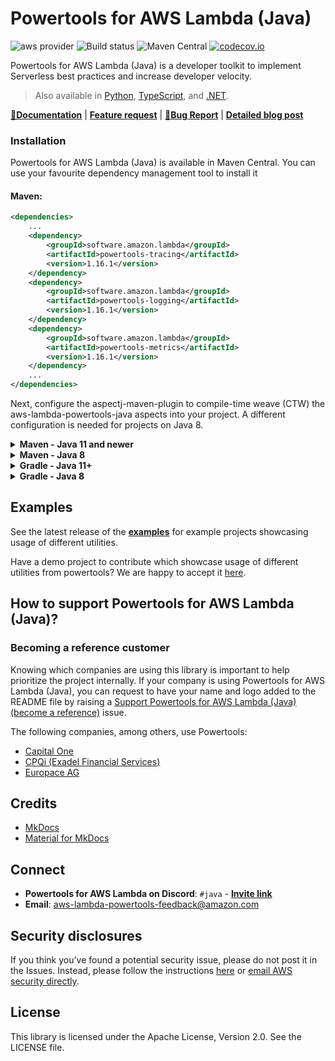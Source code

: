 # Powertools for AWS Lambda (Java)

![aws provider](https://img.shields.io/badge/provider-AWS-orange?logo=amazon-aws&color=ff9900) ![Build status](https://github.com/aws-powertools/powertools-lambda-java/actions/workflows/build.yml/badge.svg) ![Maven Central](https://img.shields.io/maven-central/v/software.amazon.lambda/powertools-parent) [![codecov.io](https://codecov.io/github/aws-powertools/powertools-lambda-java/branch/main/graphs/badge.svg)](https://app.codecov.io/gh/aws-powertools/powertools-lambda-java)


Powertools for AWS Lambda (Java) is a developer toolkit to implement Serverless best practices and increase developer velocity.

> Also available in [Python](https://github.com/aws-powertools/powertools-lambda-python), [TypeScript](https://github.com/aws-powertools/powertools-lambda-typescript), and [.NET](https://github.com/aws-powertools/powertools-lambda-dotnet).

**[📜Documentation](https://docs.powertools.aws.dev/lambda-java/)** | **[Feature request](https://github.com/aws-powertools/powertools-lambda-java/issues/new?assignees=&labels=feature-request%2C+triage&template=feature_request.md&title=)** | **[🐛Bug Report](https://github.com/aws-powertools/powertools-lambda-java/issues/new?assignees=&labels=bug%2C+triage&template=bug_report.md&title=)** | **[Detailed blog post](https://aws.amazon.com/blogs/opensource/simplifying-serverless-best-practices-with-aws-lambda-powertools-java/)**

### Installation

Powertools for AWS Lambda (Java) is available in Maven Central. You can use your favourite dependency management tool to install it

#### Maven:
```xml
<dependencies>
    ...
    <dependency>
        <groupId>software.amazon.lambda</groupId>
        <artifactId>powertools-tracing</artifactId>
        <version>1.16.1</version>
    </dependency>
    <dependency>
        <groupId>software.amazon.lambda</groupId>
        <artifactId>powertools-logging</artifactId>
        <version>1.16.1</version>
    </dependency>
    <dependency>
        <groupId>software.amazon.lambda</groupId>
        <artifactId>powertools-metrics</artifactId>
        <version>1.16.1</version>
    </dependency>
    ...
</dependencies>
```

Next, configure the aspectj-maven-plugin to compile-time weave (CTW) the aws-lambda-powertools-java aspects into your project. A different configuration is needed for projects on Java 8. 

<details>
    <summary><b>Maven - Java 11 and newer</b></summary>
    
```xml
<build>
    <plugins>
        ...
        <plugin>
             <groupId>dev.aspectj</groupId>
             <artifactId>aspectj-maven-plugin</artifactId>
             <version>1.13.1</version>
             <configuration>
                 <source>1.8</source>
                 <target>1.8</target>
                 <complianceLevel>1.8</complianceLevel>
                 <aspectLibraries>
                     <aspectLibrary>
                         <groupId>software.amazon.lambda</groupId>
                         <artifactId>powertools-logging</artifactId>
                     </aspectLibrary>
                     <aspectLibrary>
                         <groupId>software.amazon.lambda</groupId>
                         <artifactId>powertools-tracing</artifactId>
                     </aspectLibrary>
                     <aspectLibrary>
                         <groupId>software.amazon.lambda</groupId>
                         <artifactId>powertools-metrics</artifactId>
                     </aspectLibrary>
                 </aspectLibraries>
             </configuration>
             <executions>
                 <execution>
                     <goals>
                         <goal>compile</goal>
                     </goals>
                 </execution>
             </executions>
        </plugin>
        ...
    </plugins>
</build>
```
</details>

<details>
<summary><b>Maven - Java 8</b></summary>    
    
```xml
<build>
    <plugins>
        ...
        <plugin>
             <groupId>org.codehaus.mojo</groupId>
             <artifactId>aspectj-maven-plugin</artifactId>
             <version>1.14.0</version>
             <configuration>
                 <source>1.8</source>
                 <target>1.8</target>
                 <complianceLevel>1.8</complianceLevel>
                 <aspectLibraries>
                     <aspectLibrary>
                         <groupId>software.amazon.lambda</groupId>
                         <artifactId>powertools-logging</artifactId>
                     </aspectLibrary>
                     <aspectLibrary>
                         <groupId>software.amazon.lambda</groupId>
                         <artifactId>powertools-tracing</artifactId>
                     </aspectLibrary>
                     <aspectLibrary>
                         <groupId>software.amazon.lambda</groupId>
                         <artifactId>powertools-metrics</artifactId>
                     </aspectLibrary>
                 </aspectLibraries>
             </configuration>
             <executions>
                 <execution>
                     <goals>
                         <goal>compile</goal>
                     </goals>
                 </execution>
             </executions>
        </plugin>
        ...
    </plugins>
</build>
```
</details>

<details>
<summary><b>Gradle - Java 11+</b></summary>

```groovy
        plugins {
            id 'java'
            id 'io.freefair.aspectj.post-compile-weaving' version '8.1.0'
        }
        
        repositories {
            mavenCentral()
        }
        
        dependencies {
            aspect 'software.amazon.lambda:powertools-logging:{{ powertools.version }}'
            aspect 'software.amazon.lambda:powertools-tracing:{{ powertools.version }}'
            aspect 'software.amazon.lambda:powertools-metrics:{{ powertools.version }}'
        }
        
        sourceCompatibility = 11
        targetCompatibility = 11
```
</details>

<details>
<summary><b>Gradle - Java 8</b></summary>    

```groovy
        plugins {
            id 'java'
            id 'io.freefair.aspectj.post-compile-weaving' version '6.6.3'
        }
        
        repositories {
            mavenCentral()
        }
        
        dependencies {
            aspect 'software.amazon.lambda:powertools-logging:{{ powertools.version }}'
            aspect 'software.amazon.lambda:powertools-tracing:{{ powertools.version }}'
            aspect 'software.amazon.lambda:powertools-metrics:{{ powertools.version }}'
        }
        
        sourceCompatibility = 1.8
        targetCompatibility = 1.8
```
</details>

## Examples

See the latest release of the **[examples](https://github.com/aws-powertools/powertools-lambda-java/tree/v1.16.1/examples)** for example projects showcasing usage of different utilities.

Have a demo project to contribute which showcase usage of different utilities from powertools? We are happy to accept it [here](CONTRIBUTING.md#security-issue-notifications).

## How to support Powertools for AWS Lambda (Java)?

### Becoming a reference customer

Knowing which companies are using this library is important to help prioritize the project internally. If your company is using Powertools for AWS Lambda (Java), you can request to have your name and logo added to the README file by raising a [Support Powertools for AWS Lambda (Java) (become a reference)](https://github.com/aws-powertools/powertools-lambda-java/issues/new?assignees=&labels=customer-reference&template=support_powertools.yml&title=%5BSupport+Lambda+Powertools%5D%3A+%3Cyour+organization+name%3E) issue.

The following companies, among others, use Powertools:

* [Capital One](https://www.capitalone.com/)
* [CPQi (Exadel Financial Services)](https://cpqi.com/)
* [Europace AG](https://europace.de/)

## Credits

* [MkDocs](https://www.mkdocs.org/)
* [Material for MkDocs](https://squidfunk.github.io/mkdocs-material/)

## Connect

* **Powertools for AWS Lambda on Discord**: `#java` - **[Invite link](https://discord.gg/B8zZKbbyET)**
* **Email**: <aws-lambda-powertools-feedback@amazon.com>

## Security disclosures

If you think you’ve found a potential security issue, please do not post it in the Issues.  Instead, please follow the instructions [here](https://aws.amazon.com/security/vulnerability-reporting/) or [email AWS security directly](mailto:aws-security@amazon.com).

## License

This library is licensed under the Apache License, Version 2.0. See the LICENSE file.
